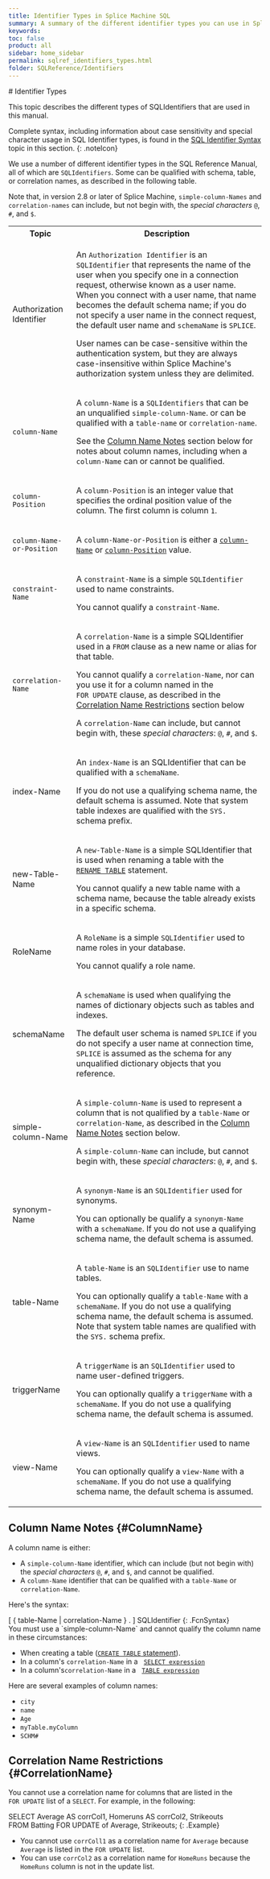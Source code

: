 ```yaml
---
title: Identifier Types in Splice Machine SQL
summary: A summary of the different identifier types you can use in Splice Machine SQL
keywords:
toc: false
product: all
sidebar: home_sidebar
permalink: sqlref_identifiers_types.html
folder: SQLReference/Identifiers
---
```

<section>
<div class="TopicContent" data-swiftype-index="true" markdown="1">
# Identifier Types

This topic describes the different types of SQLIdentifiers that are used
in this manual.

Complete syntax, including information about case sensitivity and
special character usage in SQL Identifier types, is found in the
[SQL Identifier Syntax](sqlref_identifiers_syntax.html) topic in this
section.
{: .noteIcon}

We use a number of different identifier types in the SQL Reference
Manual, all of which are `SQLIdentifiers`. Some can be qualified with
schema, table, or correlation names, as described in the following
table.

<p class="noteNote">Note that, in version 2.8 or later of Splice Machine, <code>simple-column-Names</code> and <code>correlation-names</code> can include, but not begin with, the <em>special characters</em> <code>@</code>, <code>#</code>, and <code>$</code>.</p>

<table summary="Splice Machine SQL Identifier types">
    <col />
    <col />
    <tbody>
        <tr>
            <th>Topic</th>
            <th>Description</th>
        </tr>
        <tr>
            <td class="CodeFont" id="AuthorizationIdentifier">Authorization Identifier</td>
            <td>
                <p>An <code>Authorization Identifier</code> is an <code>SQLIdentifier</code> that represents the name of the user when you specify one in a connection request, otherwise known as a user name. When you connect with a user name, that name becomes the default schema name; if you do not specify a user name in the connect request, the default user name and <code>schemaName</code> is <code>SPLICE</code>.</p>
                <p>User names can be case-sensitive within the authentication system, but they are always case-insensitive within Splice Machine's authorization system unless they are delimited.</p>
            </td>
        </tr>
        <tr>
            <td><code>column-Name</code></td>
            <td>
                <p id="ColumnName">A <code>column-Name</code> is a <code>SQLIdentifiers</code> that can be an unqualified <code>simple-column-Name</code>. or can be qualified with a <code>table-name</code> or <code>correlation-name</code>.</p>
                <p>See the <a href="#ColumnName">Column Name Notes</a> section below for notes about column names, including when a <code>column-Name</code> can or cannot be qualified.</p>
            </td>
        </tr>
        <tr>
            <td><code>column-Position</code></td>
            <td>
                <p id="ColumnPosition">A <code>column-Position</code> is an integer value that specifies the ordinal position value of the column. The first column is column <code>1</code>.</p>
            </td>
        </tr>
        <tr>
            <td><code>column-Name-or-Position</code></td>
            <td>
                <p id="ColumnNameOrPosn">A <code>column-Name-or-Position</code> is either a <a href="#ColumnName"><code>column-Name</code></a> or <a href="#ColumnPosition"><code>column-Position</code></a> value.</p>
            </td>
        </tr>
        <tr>
            <td><code>constraint-Name</code></td>
            <td>
                <p>A <code>constraint-Name</code> is a simple <code>SQLIdentifier</code> used to name constraints.</p>
                <p>You cannot qualify a <code>constraint-Name</code>.</p>
            </td>
        </tr>
        <tr>
            <td><code>correlation-Name</code></td>
            <td>
                <p>A <code>correlation-Name</code> is a simple SQLIdentifier used in a <code>FROM</code> clause as a new name or alias for that table.</p>
                <p>You cannot qualify a <code>correlation-Name</code>, nor can you use it for a column named in the <code>FOR UPDATE</code> clause,  as described in the <a href="#CorrelationName">Correlation Name Restrictions</a> section below</p>
                <p class="noteIcon">A <code>correlation-Name</code> can include, but cannot begin with, these <em>special  characters</em>: <code>@</code>, <code>#</code>, and <code>$</code>.</p>
            </td>
        </tr>
        <tr>
            <td class="CodeFont" id="IndexName">index-Name</td>
            <td>
                <p>An <code>index-Name</code> is an SQLIdentifier that can be qualified with a <code>schemaName</code>. </p>
                <p>If you do not use a qualifying schema name, the default schema is assumed. Note that system table indexes are qualified with the <code>SYS.</code> schema prefix.</p>
            </td>
        </tr>
        <tr>
            <td class="CodeFont" id="NewTableName">new-Table-Name</td>
            <td>
                <p>A <code>new-Table-Name</code> is a simple SQLIdentifier that is used when renaming a table with the <a href="sqlref_statements_renametable.html"><code>RENAME TABLE</code></a> statement.</p>
                <p>You cannot qualify a new table name with a schema name, because the table already exists in a specific schema.</p>
            </td>
        </tr>
        <tr>
            <td class="CodeFont" id="RoleName">RoleName</td>
            <td>
                <p>A <code>RoleName</code> is a simple <code>SQLIdentifier</code> used to name roles in your database.</p>
                <p>You cannot qualify a role name.</p>
            </td>
        </tr>
        <tr>
            <td class="CodeFont" id="SchemaName">schemaName</td>
            <td>
                <p>A <code>schemaName</code> is used when qualifying the names of dictionary objects such as tables and indexes.</p>
                <p>The default user schema is named <code>SPLICE</code> if you do not specify a user name at connection time, <code>SPLICE</code> is assumed as the schema for any unqualified dictionary objects that you reference.</p>
            </td>
        </tr>
        <tr>
            <td class="CodeFont" id="SimpleColumnName">simple-column-Name</td>
            <td>
                <p>A <code>simple-column-Name</code> is used to represent a column that is not qualified by a <code>table-Name</code> or <code>correlation-Name</code>, as described in the <a href="#ColumnName">Column Name Notes</a> section below.</p>
                <p class="noteIcon">A <code>simple-column-Name</code> can include, but cannot begin with, these <em>special characters</em>: <code>@</code>, <code>#</code>, and <code>$</code>.</p>
            </td>
        </tr>
        <tr>
            <td class="CodeFont" id="SynonymName">synonym-Name</td>
            <td>
                <p>A <code>synonym-Name</code> is an <code>SQLIdentifier</code> used for synonyms.</p>
                <p>You can optionally be qualify a <code>synonym-Name</code> with a <code>schemaName</code>. If you do not use a qualifying schema name, the default schema is assumed. </p>
            </td>
        </tr>
        <tr>
            <td class="CodeFont" id="ta">table-Name</td>
            <td>
                <p>A <code>table-Name</code> is an <code>SQLIdentifier</code> use to name tables.</p>
                <p>You can optionally qualify a <code>table-Name</code> with a <code>schemaName</code>. If you do not use a qualifying schema name, the default schema is assumed. Note that system table names are qualified with the <code>SYS.</code> schema prefix.</p>
            </td>
        </tr>
        <tr>
            <td class="CodeFont" id="TriggerName">triggerName</td>
            <td>
                <p>A <code>triggerName</code> is an <code>SQLIdentifier</code> used to name user-defined triggers.</p>
                <p>You can optionally qualify a <code>triggerName</code> with a <code>schemaName</code>. If you do not use a qualifying schema name, the default schema is assumed.</p>
            </td>
        </tr>
        <tr>
            <td class="CodeFont" id="ViewName">view-Name</td>
            <td>
                <p>A <code>view-Name</code> is an <code>SQLIdentifier</code> used to name views.</p>
                <p>You can optionally qualify a <code>view-Name</code> with a <code>schemaName</code>. If you do not use a qualifying schema name, the default schema is assumed.</p>
            </td>
        </tr>
    </tbody>
</table>

## Column Name Notes   {#ColumnName}

A column name is either:

* A `simple-column-Name` identifier, which can include (but not begin with) the *special characters* <code>@</code>, <code>#</code>, and <code>$</code>, and cannot be qualified.
* A `column-Name` identifier that can be qualified with a `table-Name` or `correlation-Name`.

Here's the syntax:

<div class="fcnWrapperWide" markdown="1">
    [ { table-Name | correlation-Name } . ] SQLIdentifier
{: .FcnSyntax}

</div>
You must use a `simple-column-Name` and cannot qualify the column name in these circumstances:

* When creating a table ([`CREATE TABLE` statement](sqlref_statements_createtable.html)).
* In a column's `correlation-Name` in a &nbsp;&nbsp;[`SELECT expression`](sqlref_expressions_select.html)
* In a column's`correlation-Name` in a &nbsp;&nbsp;[`TABLE expression`](sqlref_expressions_table.html)

Here are several examples of column names:

* `city`
* `name`
* `Age`
* `myTable.myColumn`
* `SCHM#`

## Correlation Name Restrictions   {#CorrelationName}

You cannot use a correlation name for columns that are listed in the `FOR UPDATE` list of a `SELECT`. For example, in the following:

<div class="preWrapperWide" markdown="1">
    SELECT Average AS corrCol1, Homeruns AS corrCol2, Strikeouts
    FROM Batting FOR UPDATE of Average, Strikeouts;
{: .Example}

</div>

* You cannot use `corrColl1` as a correlation name for `Average` because `Average` is listed in the `FOR UPDATE` list.
* You can use `corrCol2` as a correlation name for `HomeRuns` because  the `HomeRuns` column is not in the update list.

</div>
</section>
